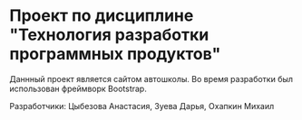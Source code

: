 # Проект по дисциплине "Технология разработки программных продуктов"

Даннный проект является сайтом автошколы. Во время разработки был использован фреймворк Bootstrap.

Разработчики: Цыбезова Анастасия, Зуева Дарья, Охапкин Михаил